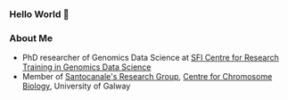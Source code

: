 ### Hello World 👋

### About Me
* PhD researcher of Genomics Data Science at [SFI Centre for Research Training in Genomics Data Science](https://genomicsdatascience.ie/)
* Member of [Santocanale's Research Group](https://santocanalelab.net/people/), [Centre for Chromosome Biology](https://www.chromosome.ie/), University of Galway
